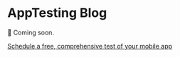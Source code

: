 # AppTesting Blog

👋 Coming soon.

[Schedule a free, comprehensive test of your mobile app](https://apptesting.co)
